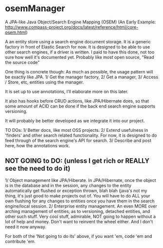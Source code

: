 osemManager
===========

A JPA-like Java Object/Search Engine Mapping (OSEM)
(An Early Example: http://www.compass-project.org/docs/latest/reference/html/core-osem.html)

A an entity store using a search engine document storage. It is a generic factory in front of Elastic Search for now. It is designed to be able to use other search engines, if a driver is written. I paid to have this done, not too sure how well it's documented yet. Probably like most open source, "Read the source code"

One thing is concrete though: As much as possible, the usage pattern will be exactly like JPA. 1/ Get the manager factory, 2/ Get a manager, 3/ Access / Store, etc, entities using the manager.

It is set up to use annotations, I'll elaborate more on this later.

It also has hooks before CRUD actions, like JPA/Hibernate does, so that some amount of ACID can be done if the back end search engine supports versioning.

It will probably be better developed as we integrate it into our project.

TO DOs:
1/ Better docs, like most OSS projects.
2/ Extend usefulness in 'finders' and other search related functionality. For now, it is designed to do feed through of the search engine's API for search.
3/ Describe and post here, how the annotations work.

NOT GOING to DO: (unless I get rich or REALLY see the need to do it)
-----------------------------------------------------------------------
1/ Object management like JPA/Hiberate. In JPA/Hibernate, once the object is in the database and in the session, any changes to the entity automatically get flushed or exception thrown, blah blah (java's not my thing, it's just good to make projects out of. You will have to do ALL your own flushing for any changes to entities once you have them in the search engine/local session.
2/ Enterprise entity management. An even MORE over arching management of entities, as to versioning, detached entities, and other such stuff. Very cool stuff, admirable, NOT going to happen without a lot of help and money. Don't want to reinvent the wheel either. And I don't need it now anyway.

For both of the 'Not going to do its' above, if you want 'em, code 'em and contribute 'em. 

